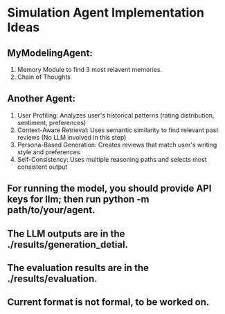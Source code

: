 # Simulation Agent Implementation Ideas
## MyModelingAgent:
1. Memory Module to find 3 most relavent memories.
2. Chain of Thoughts

## Another Agent:
1. User Profiling: Analyzes user's historical patterns (rating distribution, sentiment, preferences)
2. Context-Aware Retrieval: Uses semantic similarity to find relevant past reviews (No LLM involved in this step)
3. Persona-Based Generation: Creates reviews that match user's writing style and preferences
4. Self-Consistency: Uses multiple reasoning paths and selects most consistent output


## For running the model, you should provide API keys for llm; then run python -m path/to/your/agent.
## The LLM outputs are in the ./results/generation_detial.
## The evaluation results are in the ./results/evaluation.
## Current format is not formal, to be worked on.